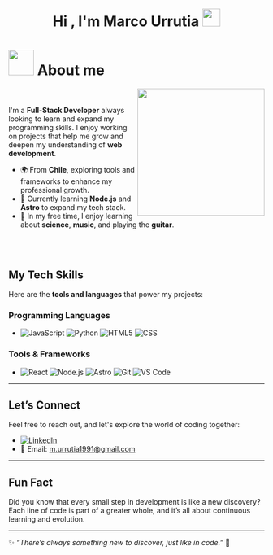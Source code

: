 <h1 align="center"> Hi , I'm Marco Urrutia <picture><img src="https://media.giphy.com/media/hvRJCLFzcasrR4ia7z/giphy.gif" width="35"></picture></h1>

# <picture><img src = "https://github.com/7oSkaaa/7oSkaaa/blob/main/Images/about_me.gif?raw=true" width = 50px></picture> About me

<picture><img align="right" src="https://i.gifer.com/I6uH.gif" width = 250px></picture>
<br><br>
I'm a **Full-Stack Developer** always looking to learn and expand my programming skills. I enjoy working on projects that help me grow and deepen my understanding of **web development**.

- 🌍 From **Chile**, exploring tools and frameworks to enhance my professional growth.  
- 🌟 Currently learning **Node.js** and **Astro** to expand my tech stack.  
- 🎸 In my free time, I enjoy learning about **science**, **music**, and playing the **guitar**.

<br><br>
## My Tech Skills  
Here are the **tools and languages** that power my projects:

### Programming Languages  
- ![JavaScript](https://img.shields.io/badge/JavaScript-323330?style=for-the-badge&logo=javascript&logoColor=F7DF1E) ![Python](https://img.shields.io/badge/Python-14354C?style=for-the-badge&logo=python&logoColor=white) ![HTML5](https://img.shields.io/badge/HTML5-E34F26?style=for-the-badge&logo=html5&logoColor=white)   ![CSS](https://img.shields.io/badge/CSS-239120?&style=for-the-badge&logo=css3&logoColor=white)

### Tools & Frameworks  
- ![React](https://img.shields.io/badge/-React-61DAFB?style=flat-square&logo=react&logoColor=black) ![Node.js](https://img.shields.io/badge/-Node.js-339933?style=flat-square&logo=node.js&logoColor=white) ![Astro](https://img.shields.io/badge/-Astro-FF5D01?style=flat-square&logo=astro&logoColor=white) ![Git](https://img.shields.io/badge/-Git-F05032?style=flat-square&logo=git&logoColor=white)   ![VS Code](https://img.shields.io/badge/-VS%20Code-007ACC?style=flat-square&logo=visual-studio-code&logoColor=white)

---

## Let’s Connect  
Feel free to reach out, and let's explore the world of coding together:  
- [![LinkedIn](https://img.shields.io/badge/-LinkedIn-0A66C2?style=flat-square&logo=linkedin&logoColor=white)](https://www.linkedin.com/in/dev-marco-urrutia/)
- 🌌 Email: m.urrutia1991@gmail.com  

---

## Fun Fact  
Did you know that every small step in development is like a new discovery? Each line of code is part of a greater whole, and it’s all about continuous learning and evolution.

---

✨ *“There’s always something new to discover, just like in code.”* 🚀  
